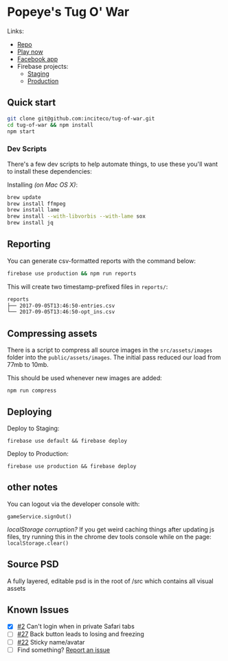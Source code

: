 # Popeye's Tug O' War

Links:
- [Repo](https://github.com/inciteco/tug-of-war)
- [Play now](https://popeyes-tug-o-war.firebaseapp.com)
- [Facebook app](https://developers.facebook.com/apps/472656139771979/dashboard/)
- Firebase projects:
  - [Staging](https://console.firebase.google.com/u/0/project/popeyes-tug-o-war/database/data)
  - [Production](https://console.firebase.google.com/u/0/project/bigboxcraveoff-prod)

## Quick start

```sh
git clone git@github.com:inciteco/tug-of-war.git
cd tug-of-war && npm install
npm start
```

### Dev Scripts

There's a few dev scripts to help automate things, to use these you'll want to install these dependencies:

Installing *(on Mac OS X)*:
```sh
brew update
brew install ffmpeg
brew install lame
brew install --with-libvorbis --with-lame sox
brew install jq
```

## Reporting

You can generate csv-formatted reports with the command below:
```sh
firebase use production && npm run reports
```

This will create two timestamp-prefixed files in `reports/`:
```sh
reports
├── 2017-09-05T13:46:50-entries.csv
└── 2017-09-05T13:46:50-opt_ins.csv
```

## Compressing assets

There is a script to compress all source images in the `src/assets/images` folder into the `public/assets/images`. The initial pass reduced our load from 77mb to 10mb.


This should be used whenever new images are added:

```
npm run compress
```

## Deploying

Deploy to Staging:
```
firebase use default && firebase deploy
```

Deploy to Production:
```
firebase use production && firebase deploy
```

## other notes

You can logout via the developer console with:
```
gameService.signOut()
```

*localStorage corruption?*
If you get weird caching things after updating js files, try running this in the chrome dev tools console while on the page:
`localStorage.clear()`

## Source PSD

A fully layered, editable psd is in the root of /src which contains all visual assets

## Known Issues
- [x] [#2](/../../issues/2) Can't login when in private Safari tabs
- [ ] [#27](/../../issues/27) Back button leads to losing and freezing
- [ ] [#22](/../../issues/22) Sticky name/avatar
- [ ] Find something? [Report an issue](/../../issues/new)
